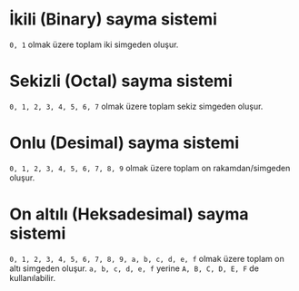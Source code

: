 ﻿# İkili (Binary) sayma sistemi
`0, 1` olmak üzere toplam iki simgeden oluşur.

# Sekizli (Octal) sayma sistemi
`0, 1, 2, 3, 4, 5, 6, 7` olmak üzere toplam sekiz simgeden oluşur.  

# Onlu (Desimal) sayma sistemi
`0, 1, 2, 3, 4, 5, 6, 7, 8, 9` olmak üzere toplam on rakamdan/simgeden oluşur.

# On altılı (Heksadesimal) sayma sistemi
`0, 1, 2, 3, 4, 5, 6, 7, 8, 9, a, b, c, d, e, f` olmak üzere toplam on altı simgeden oluşur. `a, b, c, d, e, f` yerine `A, B, C, D, E, F` de kullanılabilir.
